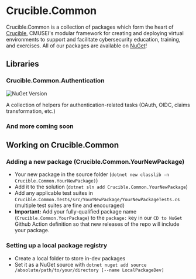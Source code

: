 # Crucible.Common

Crucible.Common is a collection of packages which form the heart of [Crucible](https://cmu-sei.github.io/crucible/), CMUSEI's modular framework for creating and deploying virtual environments to support and facilitate cybersecurity education, training, and exercises. All of our packages are available on [NuGet](https://www.nuget.org/packages?q=Crucible.Common&includeComputedFrameworks=true&prerel=true)!

## Libraries

### Crucible.Common.Authentication

![NuGet Version](https://img.shields.io/nuget/v/Crucible.Common.Authentication)

A collection of helpers for authentication-related tasks (OAuth, OIDC, claims transformation, etc.)

### And more coming soon

## Working on Crucible.Common

### Adding a new package (Crucible.Common.YourNewPackage)

- Your new package in the source folder (`dotnet new classlib -n Crucible.Common.YourNewPackage)`)
- Add it to the solution (`dotnet sln add Crucible.Common.YourNewPackage`)
- Add any applicable test suites in `Crucible.Common.Tests/src/YourNewPackage/YourNewPackageTests.cs` (multiple test suites are fine and encouraged)
- **Important:** Add your fully-qualified package name (`Crucible.Common.YourPackage`) to the `package:` key in our `CD to NuGet` Github Action definition so that new releases of the repo will include your package.

### Setting up a local package registry

- Create a local folder to store in-dev packages
- Set it as a NuGet source with `dotnet nuget add source /absolute/path/to/your/directory [--name LocalPackageDev]`
